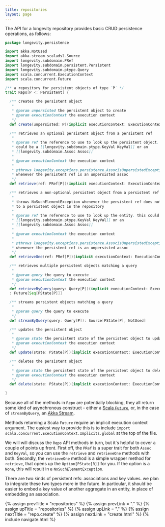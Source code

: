 ```yaml
---
title: repositories
layout: page
---
```


The API for a longevity repository provides basic CRUD persistence
operations, as follows:

```scala
package longevity.persistence

import akka.NotUsed
import akka.stream.scaladsl.Source
import longevity.subdomain.PRef
import longevity.subdomain.persistent.Persistent
import longevity.subdomain.ptype.Query
import scala.concurrent.ExecutionContext
import scala.concurrent.Future

/** a repository for persistent objects of type `P` */
trait Repo[P <: Persistent] {

  /** creates the persistent object
   * 
   * @param unpersisted the persistent object to create
   * @param executionContext the execution context
   */
  def create(unpersisted: P)(implicit executionContext: ExecutionContext): Future[PState[P]]

  /** retrieves an optional persistent object from a persistent ref
   * 
   * @param ref the reference to use to look up the persistent object. this
   * could be a [[longevity.subdomain.ptype.KeyVal KeyVal]] or an
   * [[longevity.subdomain.Assoc Assoc]]
   * 
   * @param executionContext the execution context
   * 
   * @throws longevity.exceptions.persistence.AssocIsUnpersistedException
   * whenever the persistent ref is an unpersisted assoc
   */
  def retrieve(ref: PRef[P])(implicit executionContext: ExecutionContext): Future[Option[PState[P]]]

  /** retrieves a non-optional persistent object from a persistent ref
   * 
   * throws NoSuchElementException whenever the persistent ref does not refer
   * to a persistent object in the repository
   * 
   * @param ref the reference to use to look up the entity. this could be a
   * [[longevity.subdomain.ptype.KeyVal KeyVal]] or an
   * [[longevity.subdomain.Assoc Assoc]]
   *
   * @param executionContext the execution context
   * 
   * @throws longevity.exceptions.persistence.AssocIsUnpersistedException
   * whenever the persistent ref is an unpersisted assoc
   */
  def retrieveOne(ref: PRef[P])(implicit executionContext: ExecutionContext): Future[PState[P]]

  /** retrieves multiple persistent objects matching a query
   * 
   * @param query the query to execute
   * @param executionContext the execution context
   */
  def retrieveByQuery(query: Query[P])(implicit executionContext: ExecutionContext)
  : Future[Seq[PState[P]]]

  /** streams persistent objects matching a query
   * 
   * @param query the query to execute
   */
  def streamByQuery(query: Query[P]): Source[PState[P], NotUsed]

  /** updates the persistent object
   * 
   * @param state the persistent state of the persistent object to update
   * @param executionContext the execution context
   */
  def update(state: PState[P])(implicit executionContext: ExecutionContext): Future[PState[P]]

  /** deletes the persistent object
   * 
   * @param state the persistent state of the persistent object to delete
   * @param executionContext the execution context
   */
  def delete(state: PState[P])(implicit executionContext: ExecutionContext): Future[Deleted[P]]

}
```

Because all of the methods in `Repo` are potentially blocking, they
all return some kind of asynchronous construct - either a [Scala
`Future`](http://www.scala-lang.org/api/current/index.html#scala.concurrent.Future),
or, in the case of `streamByQuery`, an [Akka
Stream](http://doc.akka.io/docs/akka/current/scala/stream/index.html).

Methods returning a Scala `Future` require an implicit execution
context argument. The easiest way to provide this is to include
`import scala.concurrent.ExecutionContext.Implicits.global` at the top
of the file.

We will will discuss the `Repo` API methods in turn, but it's helpful
to cover a couple of points up front. First off, the `PRef` is a super
trait for both `Assoc` and `KeyVal`, so you can use the `retrieve` and
`retrieveOne` methods with both. Secondly, the `retrieveOne` method is
a simple wrapper method for `retrieve`, that opens up the
`Option[PState[R]]` for you. If the option is a `None`, this will
result in a `NoSuchElementException`.

<div class = "blue-side-bar">

There are two kinds of persistent refs: associations and key
values. we plan to integrate these two types more in the future. In
particular, it should be easier to embed a key value of another
aggregate in an entity, in place of embedding an association.

</div>

{% assign prevTitle = "repositories" %}
{% assign prevLink = "." %}
{% assign upTitle = "repositories" %}
{% assign upLink = "." %}
{% assign nextTitle = "repo.create" %}
{% assign nextLink = "create.html" %}
{% include navigate.html %}
